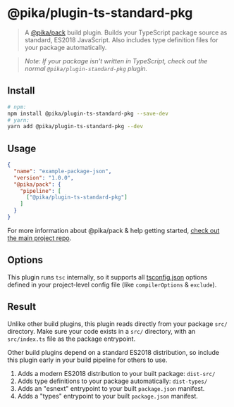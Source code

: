 # @pika/plugin-ts-standard-pkg

> A [@pika/pack](https://github.com/pikapkg/pack) build plugin.
> Builds your TypeScript package source as standard, ES2018 JavaScript. Also includes type definition files for your package automatically.

> *Note: If your package isn't written in TypeScript, check out the normal `@pika/plugin-standard-pkg` plugin.*


## Install

```sh
# npm:
npm install @pika/plugin-ts-standard-pkg --save-dev
# yarn:
yarn add @pika/plugin-ts-standard-pkg --dev
```


## Usage

```json
{
  "name": "example-package-json",
  "version": "1.0.0",
  "@pika/pack": {
    "pipeline": [
      ["@pika/plugin-ts-standard-pkg"]
    ]
  }
}
```

For more information about @pika/pack & help getting started, [check out the main project repo](https://github.com/pikapkg/pack).


## Options

This plugin runs `tsc` internally, so it supports all [tsconfig.json](https://www.typescriptlang.org/docs/handbook/tsconfig-json.html) options defined in your project-level config file (like `compilerOptions` & `exclude`).


## Result

Unlike other build plugins, this plugin reads directly from your package `src/` directory. Make sure your code exists in a `src/` directory, with an `src/index.ts` file as the package entrypoint.

Other build plugins depend on a standard ES2018 distribution, so include this plugin early in your build pipeline for others to use.

1. Adds a modern ES2018 distribution to your built package: `dist-src/`
1. Adds type definitions to your package automatically: `dist-types/`
1. Adds an "esnext" entrypoint to your built `package.json` manifest.
1. Adds a "types" entrypoint to your built `package.json` manifest.
